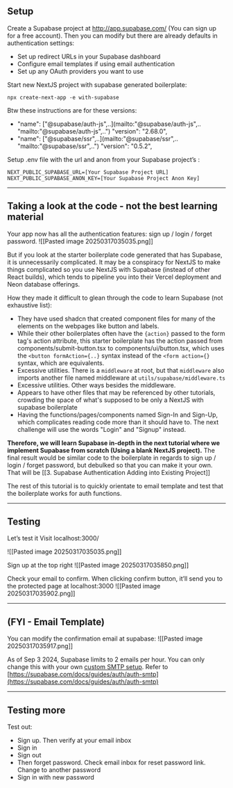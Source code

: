 
## Setup

Create a Supabase project at http://app.supabase.com/ (You can sign up for a free account). Then you can modify but there are already defaults in authentication settings:
   - Set up redirect URLs in your Supabase dashboard
   - Configure email templates if using email authentication
   - Set up any OAuth providers you want to use

Start new NextJS project with supabase generated boilerplate:
```
npx create-next-app -e with-supabase
```

Btw these instructions are for these versions:
- "name": ["@supabase/auth-js",..](mailto:"@supabase/auth-js",.. "mailto:"@supabase/auth-js",..") "version": "2.68.0",
- "name": ["@supabase/ssr",..](mailto:"@supabase/ssr",.. "mailto:"@supabase/ssr",..") "version": "0.5.2",

Setup .env file with the url and anon from your Supabase project’s :
```
NEXT_PUBLIC_SUPABASE_URL=[Your Supabase Project URL]
NEXT_PUBLIC_SUPABASE_ANON_KEY=[Your Supabase Project Anon Key]
```

---

## Taking a look at the code - not the best learning material

Your app now has all the authentication features: sign up / login / forget password. 
![[Pasted image 20250317035035.png]]

But if you look at the starter boilerplate code generated that has Supabase, it is unnecessarily complicated. It may be a conspiracy for NextJS to make things complicated so you use NextJS with Supabase (instead of other React builds), which tends to pipeline you into their Vercel deployment and Neon database offerings.

How they made it difficult to glean through the code to learn Supabase (not exhaustive list):
- They have used shadcn that created component files for many of the elements on the webpages like button and labels.
- While their other boilerplates often have the `{action}` passed to the form tag's action attribute, this starter boilerplate has the action passed from components/submit-button.tsx  to components/ui/button.tsx, which uses the `<button formAction={..}` syntax instead of the `<form action={}` syntax, which are equivalents.
- Excessive utilities. There is a `middleware` at root, but that `middleware` also imports another file named middleware at `utils/supabase/middleware.ts`
- Excessive utilities. Other ways besides the middleware.
- Appears to have other files that may be referenced by other tutorials, crowding the space of what's supposed to be only a NextJS with supabase boilerplate
- Having the functions/pages/components named Sign-In and Sign-Up, which complicates reading code more than it should have to. The next challenge will use the words "Login" and "Signup" instead.

**Therefore, we will learn Supabase in-depth in the next tutorial where we implement Supabase from scratch (Using a blank NextJS project).** The final result would be similar code to the boilerplate in regards to sign up / login / forget password, but debulked so that you can make it your own. That will be [[3. Supabase Authentication Adding into Existing Project]]

The rest of this tutorial is to quickly orientate to email template and test that the boilerplate works for auth functions.

---

## Testing

Let’s test it
Visit localhost:3000/

![[Pasted image 20250317035035.png]]

Sign up at the top right
![[Pasted image 20250317035850.png]]

Check your email to confirm. When clicking confirm button, it’ll send you to the protected page at localhost:3000
![[Pasted image 20250317035902.png]]

---

## (FYI - Email Template)

You can modify the confirmation email at supabase:
![[Pasted image 20250317035917.png]]

As of Sep 3 2024, Supabase limits to 2 emails per hour. You can only change this with your own [custom SMTP setup](https://supabase.com/docs/guides/auth/auth-smtp). Refer to [https://supabase.com/docs/guides/auth/auth-smtp](https://supabase.com/docs/guides/auth/auth-smtp)

---

## Testing more

Test out:
- Sign up. Then verify at your email inbox
- Sign in
- Sign out
- Then forget password. Check email inbox for reset password link. Change to another password
- Sign in with new password